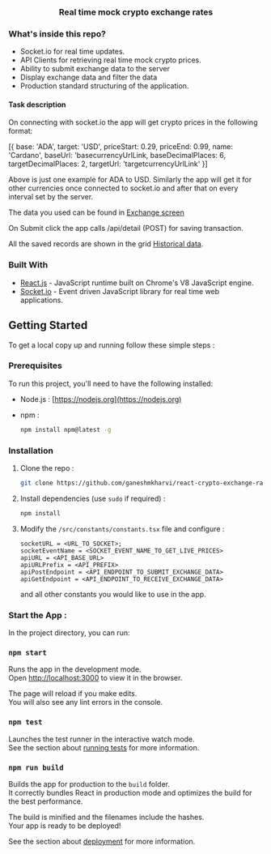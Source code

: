 <h3 align="center">Real time mock crypto exchange rates</h3>

<!-- ABOUT THE PROJECT -->

### What's inside this repo?

- Socket.io for real time updates.
- API Clients for retrieving real time mock crypto prices.
- Ability to submit exchange data to the server
- Display exchange data and filter the data
- Production standard structuring of the application.


#### Task description

On connecting with socket.io the app will get crypto prices in the following format:

[{
base: 'ADA', target: 'USD', priceStart: 0.29, priceEnd: 0.99, name: 'Cardano',
baseUrl: 'basecurrencyUrlLink,
baseDecimalPlaces: 6, targetDecimalPlaces: 2, targetUrl: 'targetcurrencyUrlLink'
}]

Above is just one example for ADA to USD. Similarly the app will get it for other currencies once connected  to socket.io and after that on every interval set by the server. 

The data you used can be found in <a href="https://www.figma.com/file/YMRGT8t3GlxDMH8cN7BTw9/Technical-Assessment?node-id=24%3A1295">Exchange screen</a>

On Submit click the app calls /api/detail (POST) for saving transaction. 

All the saved records are shown in the grid <a href="https://www.figma.com/file/YMRGT8t3GlxDMH8cN7BTw9/Technical-Assessment?node-id=21%3A2715">Historical data</a>. 


### Built With

- [React.js]() - JavaScript runtime built on Chrome's V8 JavaScript engine.
- [Socket.io]() - Event driven JavaScript library for real time web applications.

<!-- GETTING STARTED -->

## Getting Started

To get a local copy up and running follow these simple steps :

### Prerequisites

To run this project, you'll need to have the following installed:

- Node.js : [https://nodejs.org](https://nodejs.org)

- npm :
  ```sh
  npm install npm@latest -g
  ```


### Installation

1. Clone the repo :
   ```sh
   git clone https://github.com/ganeshmkharvi/react-crypto-exchange-rates.git
   ```
2. Install dependencies (use `sudo` if required) :

   ```sh
   npm install
   ```

3. Modify the `/src/constants/constants.tsx` file and configure :

   ```JS
   socketURL = <URL_TO_SOCKET>;
   socketEventName = <SOCKET_EVENT_NAME_TO_GET_LIVE_PRICES>
   apiURL = <API_BASE_URL>
   apiURLPrefix = <API_PREFIX>
   apiPostEndpoint = <API_ENDPOINT_TO_SUBMIT_EXCHANGE_DATA>
   apiGetEndpoint = <API_ENDPOINT_TO_RECEIVE_EXCHANGE_DATA>
   ```
   and all other constants you would like to use in the app.

### Start the App :


In the project directory, you can run:

### `npm start`

Runs the app in the development mode.\
Open [http://localhost:3000](http://localhost:3000) to view it in the browser.

The page will reload if you make edits.\
You will also see any lint errors in the console.

### `npm test`

Launches the test runner in the interactive watch mode.\
See the section about [running tests](https://facebook.github.io/create-react-app/docs/running-tests) for more information.

### `npm run build`

Builds the app for production to the `build` folder.\
It correctly bundles React in production mode and optimizes the build for the best performance.

The build is minified and the filenames include the hashes.\
Your app is ready to be deployed!

See the section about [deployment](https://facebook.github.io/create-react-app/docs/deployment) for more information.
